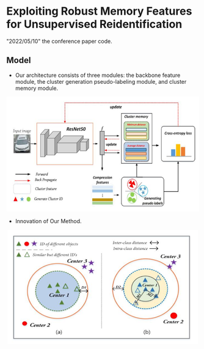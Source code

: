 # Exploiting Robust Memory Features for Unsupervised Reidentification

"2022/05/10" the conference paper code.

## Model

- Our architecture consists of three modules: the backbone feature module, the cluster generation pseudo-labeling module, and cluster memory module.

<p align="center" >
    <img src="figs/f1.jpg" width="650" height="300" />

- Innovation of Our Method.
    
<p align="center" >
    <img src="figs/f2.jpg" width="500" height="300" />
